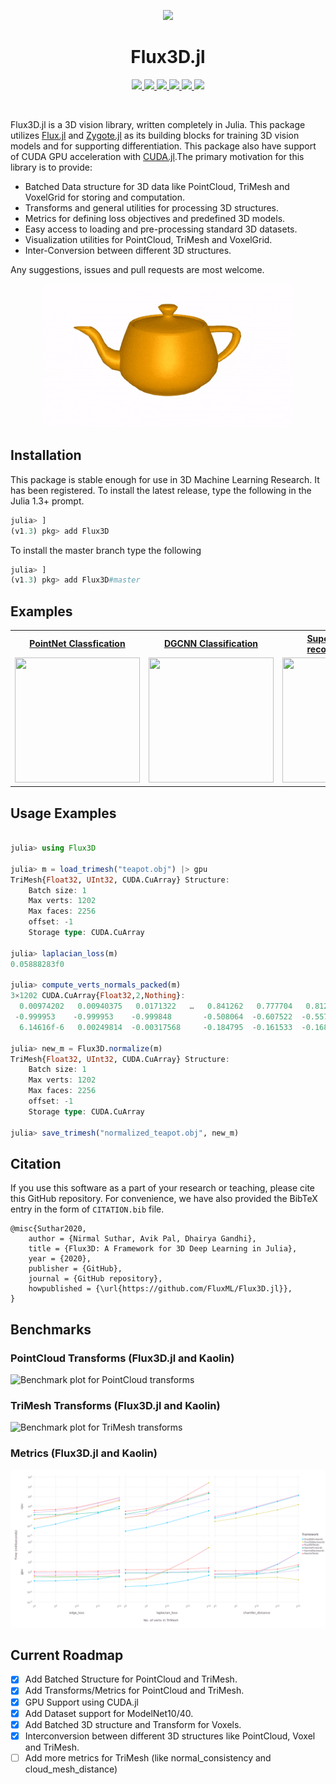 <p align="center">
  <img width="200px" src="./docs/src/assets/logo.png"/>
</p>
<p>
<h1 align="center">Flux3D.jl</h1>
</p>

<p align="center">
  <a href="https://fluxml.ai/Flux3D.jl/dev" alt="Dev">
    <img src="https://img.shields.io/badge/docs-dev-blue.svg"/>
  </a>
  <a href="https://fluxml.ai/Flux3D.jl/stable" alt="Dev">
    <img src="https://img.shields.io/badge/docs-stable-blue.svg"/>
  </a>
  <a href="https://github.com/FluxML/Flux3D.jl/actions" alt="Build Status">
    <img src="https://github.com/FluxML/Flux3D.jl/workflows/CI/badge.svg"/>
  </a>
  <a href="https://buildkite.com/julialang/flux3d-dot-jl" alt="BuildKite Build Status">
    <img src="https://badge.buildkite.com/40bca770b8b1183fa75cb172d706bc71d5cb5ed960cdcb6d2a.svg"/>
  </a>
  <a href="https://codecov.io/gh/FluxML/Flux3D.jl" alt="Codecov">
    <img src="https://codecov.io/gh/FluxML/Flux3D.jl/branch/master/graph/badge.svg?token=8kpPqDfChf"/>
  </a>
  <a href="https://github.com/SciML/ColPrac" alt="ColPrac: Contributor's Guide on Collaborative Practices for Community Packages">
    <img src="https://img.shields.io/badge/ColPrac-Contributor's%20Guide-blueviole"/>
  </a>
</p>
<br/>

Flux3D.jl is a 3D vision library, written completely in Julia. This package utilizes [Flux.jl](https://github.com/FluxML/Flux.jl) and [Zygote.jl](https://github.com/FluxML/Zygote.jl) as its building blocks for training 3D vision models and for supporting differentiation. This package also have support of CUDA GPU acceleration with [CUDA.jl](https://github.com/JuliaGPU/CUDA.jl).The primary motivation for this library is to provide:

* Batched Data structure for 3D data like PointCloud, TriMesh and VoxelGrid for storing and computation.
* Transforms and general utilities for processing 3D structures.
* Metrics for defining loss objectives and predefined 3D models.
* Easy access to loading and pre-processing standard 3D datasets.
* Visualization utilities for PointCloud, TriMesh and VoxelGrid.
* Inter-Conversion between different 3D structures.

Any suggestions, issues and pull requests are most welcome.

<p align="center">
    <img width=400 height=230 src="docs/src/assets/visualize_anim.gif">
</p>

## Installation

This package is stable enough for use in 3D Machine Learning Research. It has been registered. To install the latest release, type the following in the Julia 1.3+ prompt.

```julia
julia> ]
(v1.3) pkg> add Flux3D
```

To install the master branch type the following

```julia
julia> ]
(v1.3) pkg> add Flux3D#master
```

## Examples

<div align="center">
  <table>
    <tr>
      <th style="text-align:center">
        <a href="https://fluxml.ai/Flux3D.jl/dev/tutorials/pointnet">PointNet Classfication</a>
      </th>
      <th style="text-align:center">
        <a href="https://fluxml.ai/Flux3D.jl/dev/tutorials/dgcnn">DGCNN Classification</a>
      </th>
      <th style="text-align:center">
        <a href="https://fluxml.ai/Flux3D.jl/dev/tutorials/fit_mesh">Supervised 3D reconstruction</a>
      </th>
    </tr>
    <tr>
      <td align="center">
        <a href="https://fluxml.ai/Flux3D.jl/dev/tutorials/pointnet">
          <img border="0" src="docs/src/assets/pcloud_anim.gif" width="200" height="200">
        </a>
      </td>
      <td align="center">
        <a href="https://fluxml.ai/Flux3D.jl/dev/tutorials/dgcnn">
          <img border="0" src="docs/src/assets/edgeconv.png" width="200" height="200">
        </a>
      </td>
      <td align="center">
        <a href="https://fluxml.ai/Flux3D.jl/dev/tutorials/fit_mesh">
          <img border="0" src="docs/src/assets/fitmesh_anim.gif" width="180" height="200">
        </a>
      </td>
    </tr>
  </table>
</div>


## Usage Examples

```julia

julia> using Flux3D

julia> m = load_trimesh("teapot.obj") |> gpu
TriMesh{Float32, UInt32, CUDA.CuArray} Structure:
    Batch size: 1
    Max verts: 1202
    Max faces: 2256
    offset: -1
    Storage type: CUDA.CuArray

julia> laplacian_loss(m)
0.05888283f0

julia> compute_verts_normals_packed(m)
3×1202 CUDA.CuArray{Float32,2,Nothing}:
  0.00974202   0.00940375   0.0171322   …   0.841262   0.777704   0.812894
 -0.999953    -0.999953    -0.999848       -0.508064  -0.607522  -0.557358
  6.14616f-6   0.00249814  -0.00317568     -0.184795  -0.161533  -0.168985

julia> new_m = Flux3D.normalize(m)
TriMesh{Float32, UInt32, CUDA.CuArray} Structure:
    Batch size: 1
    Max verts: 1202
    Max faces: 2256
    offset: -1
    Storage type: CUDA.CuArray

julia> save_trimesh("normalized_teapot.obj", new_m)
```

## Citation

If you use this software as a part of your research or teaching, please cite this GitHub repository. For convenience, we have also provided the BibTeX entry in the form of `CITATION.bib` file.

```
@misc{Suthar2020,
    author = {Nirmal Suthar, Avik Pal, Dhairya Gandhi},
    title = {Flux3D: A Framework for 3D Deep Learning in Julia},
    year = {2020},
    publisher = {GitHub},
    journal = {GitHub repository},
    howpublished = {\url{https://github.com/FluxML/Flux3D.jl}},
}
```

## Benchmarks

### PointCloud Transforms (Flux3D.jl and Kaolin)
![Benchmark plot for PointCloud transforms](docs/src/assets/bm_pcloud.png)

### TriMesh Transforms (Flux3D.jl and Kaolin)
![Benchmark plot for TriMesh transforms](docs/src/assets/bm_trimesh.png)

### Metrics (Flux3D.jl and Kaolin)
![Benchmark plot for Metrics](docs/src/assets/bm_metrics.png)

## Current Roadmap

- [X] Add Batched Structure for PointCloud and TriMesh.
- [X] Add Transforms/Metrics for PointCloud and TriMesh.
- [X] GPU Support using CUDA.jl
- [X] Add Dataset support for ModelNet10/40.
- [X] Add Batched 3D structure and Transform for Voxels.
- [X] Interconversion between different 3D structures like PointCloud, Voxel and TriMesh.
- [ ] Add more metrics for TriMesh (like normal_consistency and cloud_mesh_distance)
